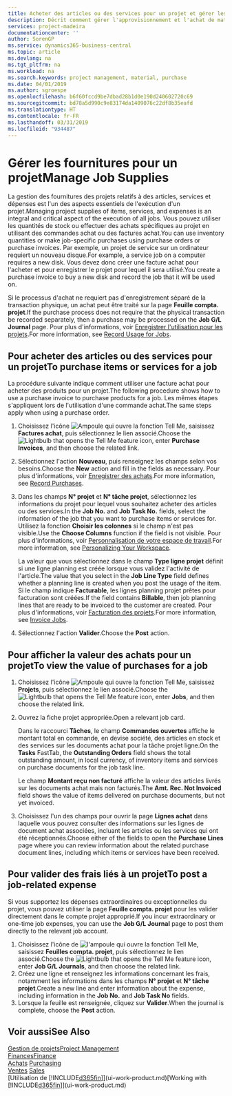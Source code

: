 ```yaml
---
title: Acheter des articles ou des services pour un projet et gérer les fournitures| Microsoft Docs
description: Décrit comment gérer l'approvisionnement et l'achat de matériel et de services pour les projets.
services: project-madeira
documentationcenter: ''
author: SorenGP
ms.service: dynamics365-business-central
ms.topic: article
ms.devlang: na
ms.tgt_pltfrm: na
ms.workload: na
ms.search.keywords: project management, material, purchase
ms.date: 04/01/2019
ms.author: sgroespe
ms.openlocfilehash: b6f60fccd9be7dbad28b1d0e190d240602720c69
ms.sourcegitcommit: bd78a5d990c9e83174da1409076c22df8b35eafd
ms.translationtype: HT
ms.contentlocale: fr-FR
ms.lasthandoff: 03/31/2019
ms.locfileid: "934487"
---
```

# <a name="manage-job-supplies"></a><span data-ttu-id="862f1-103">Gérer les fournitures pour un projet</span><span class="sxs-lookup"><span data-stu-id="862f1-103">Manage Job Supplies</span></span>
<span data-ttu-id="862f1-104">La gestion des fournitures des projets relatifs à des articles, services et dépenses est l'un des aspects essentiels de l'exécution d'un projet.</span><span class="sxs-lookup"><span data-stu-id="862f1-104">Managing project supplies of items, services, and expenses is an integral and critical aspect of the execution of all jobs.</span></span> <span data-ttu-id="862f1-105">Vous pouvez utiliser les quantités de stock ou effectuer des achats spécifiques au projet en utilisant des commandes achat ou des factures achat.</span><span class="sxs-lookup"><span data-stu-id="862f1-105">You can use inventory quantities or make job-specific purchases using purchase orders or purchase invoices.</span></span> <span data-ttu-id="862f1-106">Par exemple, un projet de service sur un ordinateur requiert un nouveau disque.</span><span class="sxs-lookup"><span data-stu-id="862f1-106">For example, a service job on a computer requires a new disk.</span></span> <span data-ttu-id="862f1-107">Vous devez donc créer une facture achat pour l'acheter et pour enregistrer le projet pour lequel il sera utilisé.</span><span class="sxs-lookup"><span data-stu-id="862f1-107">You create a purchase invoice to buy a new disk and record the job that it will be used on.</span></span>

<span data-ttu-id="862f1-108">Si le processus d'achat ne requiert pas d'enregistrement séparé de la transaction physique, un achat peut être traité sur la page **Feuille compta. projet**.</span><span class="sxs-lookup"><span data-stu-id="862f1-108">If the purchase process does not require that the physical transaction be recorded separately, then a purchase may be processed on the **Job G/L Journal** page.</span></span> <span data-ttu-id="862f1-109">Pour plus d'informations, voir [Enregistrer l'utilisation pour les projets](projects-how-record-job-usage.md).</span><span class="sxs-lookup"><span data-stu-id="862f1-109">For more information, see [Record Usage for Jobs](projects-how-record-job-usage.md).</span></span>

## <a name="to-purchase-items-or-services-for-a-job"></a><span data-ttu-id="862f1-110">Pour acheter des articles ou des services pour un projet</span><span class="sxs-lookup"><span data-stu-id="862f1-110">To purchase items or services for a job</span></span>
<span data-ttu-id="862f1-111">La procédure suivante indique comment utiliser une facture achat pour acheter des produits pour un projet.</span><span class="sxs-lookup"><span data-stu-id="862f1-111">The following procedure shows how to use a purchase invoice to purchase products for a job.</span></span> <span data-ttu-id="862f1-112">Les mêmes étapes s'appliquent lors de l'utilisation d'une commande achat.</span><span class="sxs-lookup"><span data-stu-id="862f1-112">The same steps apply when using a purchase order.</span></span>  

1. <span data-ttu-id="862f1-113">Choisissez l'icône ![Ampoule qui ouvre la fonction Tell Me](media/ui-search/search_small.png "Dites-moi ce que vous voulez faire"), saisissez **Factures achat**, puis sélectionnez le lien associé.</span><span class="sxs-lookup"><span data-stu-id="862f1-113">Choose the ![Lightbulb that opens the Tell Me feature](media/ui-search/search_small.png "Tell me what you want to do") icon, enter **Purchase Invoices**, and then choose the related link.</span></span>  
2. <span data-ttu-id="862f1-114">Sélectionnez l'action **Nouveau**, puis renseignez les champs selon vos besoins.</span><span class="sxs-lookup"><span data-stu-id="862f1-114">Choose the **New** action and fill in the fields as necessary.</span></span> <span data-ttu-id="862f1-115">Pour plus d'informations, voir [Enregistrer des achats](purchasing-how-record-purchases.md).</span><span class="sxs-lookup"><span data-stu-id="862f1-115">For more information, see [Record Purchases](purchasing-how-record-purchases.md).</span></span>
3. <span data-ttu-id="862f1-116">Dans les champs **N° projet** et **N° tâche projet**, sélectionnez les informations du projet pour lequel vous souhaitez acheter des articles ou des services.</span><span class="sxs-lookup"><span data-stu-id="862f1-116">In the **Job No.** and **Job Task No.** fields, select the information of the job that you want to purchase items or services for.</span></span> <span data-ttu-id="862f1-117">Utilisez la fonction **Choisir les colonnes** si le champ n'est pas visible.</span><span class="sxs-lookup"><span data-stu-id="862f1-117">Use the **Choose Columns** function if the field is not visible.</span></span> <span data-ttu-id="862f1-118">Pour plus d'informations, voir [Personnalisation de votre espace de travail](ui-personalization-user.md).</span><span class="sxs-lookup"><span data-stu-id="862f1-118">For more information, see [Personalizing Your Workspace](ui-personalization-user.md).</span></span>

    <span data-ttu-id="862f1-119">La valeur que vous sélectionnez dans le champ **Type ligne projet** définit si une ligne planning est créée lorsque vous validez l'activité de l'article.</span><span class="sxs-lookup"><span data-stu-id="862f1-119">The value that you select in the **Job Line Type** field defines whether a planning line is created when you post the usage of the item.</span></span> <span data-ttu-id="862f1-120">Si le champ indique **Facturable**, les lignes planning projet prêtes pour facturation sont créées.</span><span class="sxs-lookup"><span data-stu-id="862f1-120">If the field contains **Billable**, then job planning lines that are ready to be invoiced to the customer are created.</span></span> <span data-ttu-id="862f1-121">Pour plus d'informations, voir [Facturation des projets](projects-how-invoice-jobs.md).</span><span class="sxs-lookup"><span data-stu-id="862f1-121">For more information, see [Invoice Jobs](projects-how-invoice-jobs.md).</span></span>
4. <span data-ttu-id="862f1-122">Sélectionnez l'action **Valider**.</span><span class="sxs-lookup"><span data-stu-id="862f1-122">Choose the **Post** action.</span></span>

## <a name="to-view-the-value-of-purchases-for-a-job"></a><span data-ttu-id="862f1-123">Pour afficher la valeur des achats pour un projet</span><span class="sxs-lookup"><span data-stu-id="862f1-123">To view the value of purchases for a job</span></span>
1. <span data-ttu-id="862f1-124">Choisissez l'icône ![Ampoule qui ouvre la fonction Tell Me](media/ui-search/search_small.png "Dites-moi ce que vous voulez faire"), saisissez **Projets**, puis sélectionnez le lien associé.</span><span class="sxs-lookup"><span data-stu-id="862f1-124">Choose the ![Lightbulb that opens the Tell Me feature](media/ui-search/search_small.png "Tell me what you want to do") icon, enter **Jobs**, and then choose the related link.</span></span>
2. <span data-ttu-id="862f1-125">Ouvrez la fiche projet appropriée.</span><span class="sxs-lookup"><span data-stu-id="862f1-125">Open a relevant job card.</span></span>

    <span data-ttu-id="862f1-126">Dans le raccourci **Tâches**, le champ **Commandes ouvertes** affiche le montant total en commande, en devise société, des articles en stock et des services sur les documents achat pour la tâche projet ligne.</span><span class="sxs-lookup"><span data-stu-id="862f1-126">On the **Tasks** FastTab, the **Outstanding Orders** field shows the total outstanding amount, in local currency, of inventory items and services on purchase documents for the job task line.</span></span>  

    <span data-ttu-id="862f1-127">Le champ **Montant reçu non facturé** affiche la valeur des articles livrés sur les documents achat mais non facturés.</span><span class="sxs-lookup"><span data-stu-id="862f1-127">The **Amt. Rec. Not Invoiced** field shows the value of items delivered on purchase documents, but not yet invoiced.</span></span>  
3. <span data-ttu-id="862f1-128">Choisissez l'un des champs pour ouvrir la page **Lignes achat** dans laquelle vous pouvez consulter des informations sur les lignes de document achat associées, incluant les articles ou les services qui ont été réceptionnés.</span><span class="sxs-lookup"><span data-stu-id="862f1-128">Choose either of the fields to open the **Purchase Lines** page where you can review information about the related purchase document lines, including which items or services have been received.</span></span>

## <a name="to-post-a-job-related-expense"></a><span data-ttu-id="862f1-129">Pour valider des frais liés à un projet</span><span class="sxs-lookup"><span data-stu-id="862f1-129">To post a job-related expense</span></span>
<span data-ttu-id="862f1-130">Si vous supportez les dépenses extraordinaires ou exceptionnelles du projet, vous pouvez utiliser la page **Feuille compta. projet** pour les valider directement dans le compte projet approprié.</span><span class="sxs-lookup"><span data-stu-id="862f1-130">If you incur extraordinary or one-time job expenses, you can use the **Job G/L Journal** page to post them directly to the relevant job account.</span></span>

1. <span data-ttu-id="862f1-131">Choisissez l'icône de ![l'ampoule qui ouvre la fonction Tell Me](media/ui-search/search_small.png "Dites-moi ce que vous voulez faire"), saisissez **Feuilles compta. projet**, puis sélectionnez le lien associé.</span><span class="sxs-lookup"><span data-stu-id="862f1-131">Choose the ![Lightbulb that opens the Tell Me feature](media/ui-search/search_small.png "Tell me what you want to do") icon, enter **Job G/L Journals**, and then choose the related link.</span></span>  
2. <span data-ttu-id="862f1-132">Créez une ligne et renseignez les informations concernant les frais, notamment les informations dans les champs **N° projet** et **N° tâche projet**.</span><span class="sxs-lookup"><span data-stu-id="862f1-132">Create a new line and enter information about the expense, including information in the **Job No.** and **Job Task No** fields.</span></span>  
3. <span data-ttu-id="862f1-133">Lorsque la feuille est renseignée, cliquez sur **Valider**.</span><span class="sxs-lookup"><span data-stu-id="862f1-133">When the journal is complete, choose the **Post** action.</span></span>

## <a name="see-also"></a><span data-ttu-id="862f1-134">Voir aussi</span><span class="sxs-lookup"><span data-stu-id="862f1-134">See Also</span></span>
[<span data-ttu-id="862f1-135">Gestion de projets</span><span class="sxs-lookup"><span data-stu-id="862f1-135">Project Management</span></span>](projects-manage-projects.md)  
[<span data-ttu-id="862f1-136">Finances</span><span class="sxs-lookup"><span data-stu-id="862f1-136">Finance</span></span>](finance.md)  
<span data-ttu-id="862f1-137">[Achats](purchasing-manage-purchasing.md)       </span><span class="sxs-lookup"><span data-stu-id="862f1-137">[Purchasing](purchasing-manage-purchasing.md)       </span></span>  
<span data-ttu-id="862f1-138">[Ventes](sales-manage-sales.md)    </span><span class="sxs-lookup"><span data-stu-id="862f1-138">[Sales](sales-manage-sales.md)    </span></span>  
<span data-ttu-id="862f1-139">[Utilisation de [!INCLUDE[d365fin](includes/d365fin_md.md)]](ui-work-product.md)</span><span class="sxs-lookup"><span data-stu-id="862f1-139">[Working with [!INCLUDE[d365fin](includes/d365fin_md.md)]](ui-work-product.md)</span></span>  
